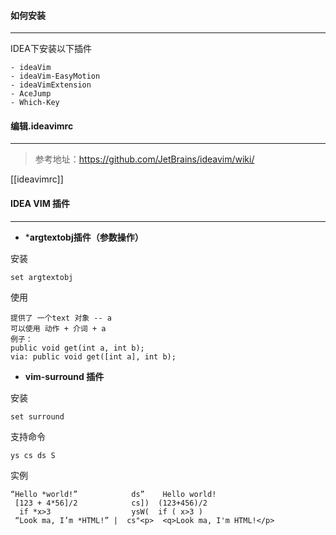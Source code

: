 #### **如何安装**
---
IDEA下安装以下插件
```
- ideaVim
- ideaVim-EasyMotion
- ideaVimExtension
- AceJump
- Which-Key
```

#### **编辑.ideavimrc**
---
> 参考地址：https://github.com/JetBrains/ideavim/wiki/

[[ideavimrc]]

#### IDEA VIM 插件
---
* ***argtextobj插件（参数操作）**

安装
```
set argtextobj
```

使用
```
提供了 一个text 对象 -- a 
可以使用 动作 + 介词 + a 
例子： 
public void get(int a, int b); 
via: public void get([int a], int b);
```

* **vim-surround 插件**

安装
```
set surround
```

支持命令
```
ys cs ds S
```

实例
```
“Hello *world!”            ds”    Hello world! 
 [123 + 4*56]/2            cs])  (123+456)/2 
  if *x>3                  ysW(  if ( x>3 ) 
 “Look ma, I’m *HTML!” |  cs"<p>  <q>Look ma, I'm HTML!</p> 
```

